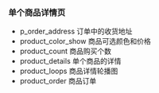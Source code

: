 ### 单个商品详情页

- p_order_address 订单中的收货地址
- product_color_show 商品可选颜色和价格
- product_count 商品购买个数
- product_details 单个商品的详情
- product_loops 商品详情轮播图
- product_order 商品订单
